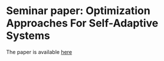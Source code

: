 # Seminar paper: Optimization Approaches For Self-Adaptive Systems

The paper is available [here]([seminar.pdf](https://github.com/timEngbrocks/OptimizationApproachesForSelfAdaptiveSystems/blob/master/seminar.pdf))
